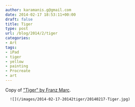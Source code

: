 ```yaml
---
author: karamanis.g@gmail.com
date: 2014-02-17 18:53:11+00:00
draft: false
title: Tiger
type: post
url: /blog/2014/2/tiger
categories:
- Art
tags:
- iPad
- tiger
- yellow
- painting
- Procreate
- art
---
```


Copy of ["Tiger" by Franz Marc](http://www.franzmarc.org/Tiger.jsp).


  
      ![](/images/2014-02-17-20142tiger/20140217-Tiger.jpg)

